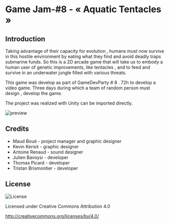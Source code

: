 # Game Jam-#8 - « Aquatic Tentacles »
## Introduction

Taking advantage of their capacity for evolution , humans must now survive in this hostile environment by eating what they find and avoid deadly traps submarine funds. So this is a 2D arcade game that will take us to embody a human user of genetic improvements, like tentacles , and to feed and survive in an underwater jungle filled with various threats.

This game was develop as part of GameDevParty # 8 . 72h to develop a video game. Three days during which a team of random person must design , develop the game.

The project was realized with Unity can be imported directly.

![preview](https://raw.github.com/TristanBrismontier/TristanBrismontier.github.io/blob/master/images/aqua.png)

## Credits

* Maud Boué - project manager and graphic designer
* Kevin Kerisit - graphic designer
* Antoine Renaud - sound designer
* Julien Bavoysi - developer
* Thomas Picard - developer
* Tristan Brismontier - developer

## License
![License](https://i.creativecommons.org/l/by/4.0/88x31.png)

Licensed under Creative Commons Attribution 4.0

http://creativecommons.org/licenses/by/4.0/


